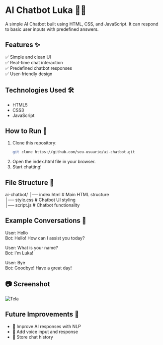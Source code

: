 # AI Chatbot Luka 🤖💬  

A simple AI Chatbot built using HTML, CSS, and JavaScript. It can respond to basic user inputs with predefined answers.  

## Features ✨  
✅ Simple and clean UI  
✅ Real-time chat interaction  
✅ Predefined chatbot responses  
✅ User-friendly design  

## Technologies Used 🛠️  
- HTML5  
- CSS3  
- JavaScript  

## How to Run 🚀  
1. Clone this repository:  
   ```bash
   git clone https://github.com/seu-usuario/ai-chatbot.git
2. Open the index.html file in your browser.
3. Start chatting!

## File Structure 📂
ai-chatbot/
│── index.html      # Main HTML structure  
│── style.css       # Chatbot UI styling  
│── script.js       # Chatbot functionality  

## Example Conversations 💬
User: Hello  
Bot: Hello! How can I assist you today?  

User: What is your name?  
Bot: I'm Luka!  

User: Bye  
Bot: Goodbye! Have a great day!  

## 📷 Screenshot
![Tela](https://github.com/user-attachments/assets/983fb611-b2b0-4e1f-a1e1-d50e7c731d80)

## Future Improvements 🚀
- 🔹 Improve AI responses with NLP
- 🔹 Add voice input and response
- 🔹 Store chat history

